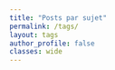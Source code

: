```yaml
---
title: "Posts par sujet"
permalink: /tags/
layout: tags
author_profile: false
classes: wide
---
```

